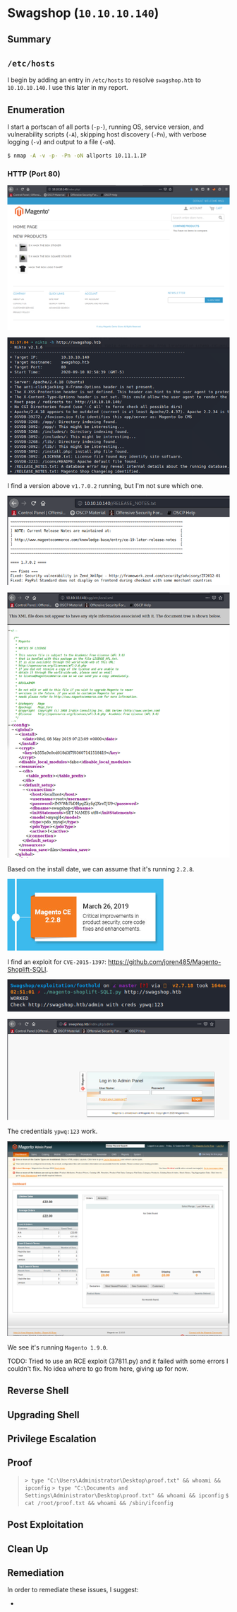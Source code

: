 # Swagshop (`10.10.10.140`)

## Summary

## `/etc/hosts`

I begin by adding an entry in `/etc/hosts` to resolve `swagshop.htb` to `10.10.10.140`. I use this later in my report.

## Enumeration

I start a portscan of all ports (`-p-`), running OS, service version, and vulnerability scripts (`-A`), skipping host discovery (`-Pn`), with verbose logging (`-v`) and output to a file (`-oN`).

```bash
$ nmap -A -v -p- -Pn -oN allports 10.11.1.IP

```

### HTTP (Port 80)


![](img/2020-09-10-04-06-33.png)

![](img/2020-09-10-04-06-23.png)

I find a version above `v1.7.0.2` running, but I'm not sure which one.

![](img/2020-09-10-04-06-53.png)

![](img/2020-09-10-04-21-36.png)

Based on the install date, we can assume that it's running `2.2.8`.

![](img/2020-09-11-03-52-08.png)

I find an exploit for `CVE-2015-1397`: https://github.com/joren485/Magento-Shoplift-SQLI.

![](img/2020-09-11-03-57-54.png)

![](img/2020-09-11-03-59-33.png)

The credentials `ypwq:123` work.

![](img/2020-09-11-04-00-32.png)

We see it's running `Magento 1.9.0`.

TODO: Tried to use an RCE exploit (37811.py) and it failed with some errors I couldn't fix. No idea where to go from here, giving up for now.

## Reverse Shell

## Upgrading Shell

## Privilege Escalation

## Proof

> `> type "C:\Users\Administrator\Desktop\proof.txt" && whoami && ipconfig`
> `> type "C:\Documents and Settings\Administrator\Desktop\proof.txt" && whoami && ipconfig`
> `$ cat /root/proof.txt && whoami && /sbin/ifconfig`

## Post Exploitation

## Clean Up

## Remediation

In order to remediate these issues, I suggest:

-
